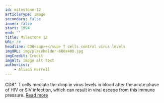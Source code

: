 ```yaml
---
id: milestone-12
articleType: image
secondary: false
inner: false
start: 1994
end: ''
title: Milestone 12
URL: /#
headline: CD8<sup>+</sup> T cells control virus levels
imgURL: img/placeholder-600x400.jpg
imgCredit: Credit
imgAlt: Image alt text
authorList:
    - Alison Farrell
---
```

CD8<sup>+</sup> T cells mediate the drop in virus levels in blood after the acute phase of HIV or SIV infection, which can result in viral escape from this immune pressure.  <a href="#">Read more</a>